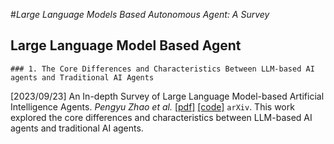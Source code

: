 #_Large Language Models Based Autonomous Agent: A Survey_

  ## **Large Language Model Based Agent**

    ### 1. The Core Differences and Characteristics Between LLM-based AI agents and Traditional AI Agents

[2023/09/23] An In-depth Survey of Large Language Model-based Artificial Intelligence Agents. _Pengyu Zhao et al._ [\[pdf\]](https://arxiv.org/pdf/2308.08239.pdf) [\[code\]](https://arxiv.org/pdf/2308.08239.pdf) `arXiv`.
This work explored the core differences and characteristics between LLM-based AI agents and traditional AI agents.
